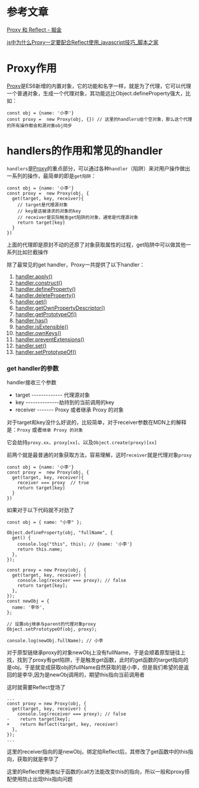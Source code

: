 # 参考文章

[Proxy 和 Reflect - 掘金](https://juejin.cn/post/6844904090116292616#heading-8)

[js中为什么Proxy一定要配合Reflect使用_javascript技巧_脚本之家](https://www.jb51.net/article/243036.htm)

# Proxy作用

[Proxy](https://developer.mozilla.org/zh-CN/docs/Web/JavaScript/Reference/Global_Objects/Proxy)是ES6新增的内置对象，它的功能和名字一样，就是为了代理，它可以代理一个普通对象，生成一个代理对象，其功能远比Object.defineProperty强大，比如：

```
const obj = {name: '小李'}
const proxy =  new Proxy(obj, {}) // 这里的handlers给个空对象，那么这个代理的所有操作都会和源对象obj同步
```

# handlers的作用和常见的handler

`handlers`是[Proxy](https://developer.mozilla.org/zh-CN/docs/Web/JavaScript/Reference/Global_Objects/Proxy)的重点部分，可以通过各种`handler`（陷阱）来对用户操作做出一系列的操作，最简单的即是`get陷阱`：

```
const obj = {name: '小李'}
const proxy =  new Proxy(obj, {
  get(target, key, receiver){
    // target是代理源对象
    // key是这被请求的对象的key
    // receiver是实际触发get陷阱的对象，通常是代理源对象
    return target[key]
  }
})
```

上面的代理即是原封不动的还原了对象获取属性的过程，get陷阱中可以做其他一系列比如拦截操作

除了最常见的get handler，Proxy一共提供了以下handler：

1. [handler.apply()](https://developer.mozilla.org/zh-CN/docs/Web/JavaScript/Reference/Global_Objects/Proxy/Proxy/apply)
2. [handler.construct()](https://developer.mozilla.org/zh-CN/docs/Web/JavaScript/Reference/Global_Objects/Proxy/Proxy/construct)
3. [handler.defineProperty()](https://developer.mozilla.org/zh-CN/docs/Web/JavaScript/Reference/Global_Objects/Proxy/Proxy/defineProperty)
4. [handler.deleteProperty()](https://developer.mozilla.org/zh-CN/docs/Web/JavaScript/Reference/Global_Objects/Proxy/Proxy/deleteProperty)
5. [handler.get()](https://developer.mozilla.org/zh-CN/docs/Web/JavaScript/Reference/Global_Objects/Proxy/Proxy/get)
6. [handler.getOwnPropertyDescriptor()](https://developer.mozilla.org/zh-CN/docs/Web/JavaScript/Reference/Global_Objects/Proxy/Proxy/getOwnPropertyDescriptor)
7. [handler.getPrototypeOf()](https://developer.mozilla.org/zh-CN/docs/Web/JavaScript/Reference/Global_Objects/Proxy/Proxy/getPrototypeOf)
8. [handler.has()](https://developer.mozilla.org/zh-CN/docs/Web/JavaScript/Reference/Global_Objects/Proxy/Proxy/has)
9. [handler.isExtensible()](https://developer.mozilla.org/zh-CN/docs/Web/JavaScript/Reference/Global_Objects/Proxy/Proxy/isExtensible)
10. [handler.ownKeys()](https://developer.mozilla.org/zh-CN/docs/Web/JavaScript/Reference/Global_Objects/Proxy/Proxy/ownKeys)
11. [handler.preventExtensions()](https://developer.mozilla.org/zh-CN/docs/Web/JavaScript/Reference/Global_Objects/Proxy/Proxy/preventExtensions)
12. [handler.set()](https://developer.mozilla.org/zh-CN/docs/Web/JavaScript/Reference/Global_Objects/Proxy/Proxy/set)
13. [handler.setPrototypeOf()](https://developer.mozilla.org/zh-CN/docs/Web/JavaScript/Reference/Global_Objects/Proxy/Proxy/setPrototypeOf)

### get handler的参数

handler接收三个参数

- target ------------- 代理源对象
- key --------------劫持到的当前调用的key
- receiver ------- Proxy 或者继承 Proxy 的对象

对于target和key没什么好说的，比较简单，对于receiver参数在MDN上的解释是：`Proxy` 或者`继承 Proxy 的对象`

它会劫持`proxy.xx`、`proxy[xx]`、以及`Object.create(proxy)[xx]`

前两个就是最普通的对象获取方法，容易理解，这时`receiver`就是代理对象`proxy`

```
const obj = {name: '小李'}
const proxy =  new Proxy(obj, {
  get(target, key, receiver){
    receiver === proxy  // true
    return target[key]
  }
})
```

如果对于以下代码就不对劲了

```
const obj = { name: "小李" };

Object.defineProperty(obj, "fullName", {
  get() {
    console.log("this", this); // {name: '小李'}
    return this.name;
  },
});

const proxy = new Proxy(obj, {
  get(target, key, receiver) {
    console.log(receiver === proxy); // false
    return target[key];
  },
});
const newObj = {
  name: '李华',
};

// 设置obj继承与parent的代理对象proxy
Object.setPrototypeOf(obj, proxy);

console.log(newObj.fullName); // 小李
```

对于原型链继承proxy的对象newObj上没有fullName，于是会顺着原型链往上找，找到了proxy有get陷阱，于是触发get函数，此时的get函数的target指向的是obj，于是就变成获取obj的fullName自然获取的是小李，但是我们希望的是返回的是李华,因为是newObj调用的，期望this指向当前调用者

这时就需要Reflect登场了

```
...
const proxy = new Proxy(obj, {
  get(target, key, receiver) {
    console.log(receiver === proxy); // false
-    return target[key];
+    return Reflect(target, key, receiver) 
  },
});
...
```

这里的receiver指向的是newObj，绑定给Reflect后，其修改了get函数中的this指向，获取的就是李华了

这里的Reflect使用类似于函数的call方法能改变this的指向，所以一般和proxy搭配使用防止出现this指向问题

